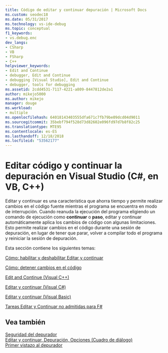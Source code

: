 ```yaml
---
title: Código de editar y continuar depuración | Microsoft Docs
ms.custom: seodec18
ms.date: 05/31/2017
ms.technology: vs-ide-debug
ms.topic: conceptual
f1_keywords:
- vs.debug.enc
dev_langs:
- CSharp
- VB
- FSharp
- C++
helpviewer_keywords:
- Edit and Continue
- debugger, Edit and Continue
- debugging [Visual Studio], Edit and Continue
- debugger, tools for debugging
ms.assetid: 2cdd4531-7117-4221-a809-8447812de2a1
author: mikejo5000
ms.author: mikejo
manager: douge
ms.workload:
- multiple
ms.openlocfilehash: 64018143403555dfa671c7fb79be09dcd04d9011
ms.sourcegitcommit: 35bebf794f528d73d82602e096fd97d7b8f82c25
ms.translationtype: MTE95
ms.contentlocale: es-ES
ms.lasthandoff: 12/18/2018
ms.locfileid: "53562177"
---
```

# <a name="edit-code-and-continue-debugging-in-visual-studio-c-vb-c"></a>Editar código y continuar la depuración en Visual Studio (C#, en VB, C++)
Editar y continuar es una característica que ahorra tiempo y permite realizar cambios en el código fuente mientras el programa se encuentra en modo de interrupción. Cuando reanuda la ejecución del programa eligiendo un comando de ejecución como **continuar** o **paso**, editar y continuar automáticamente aplica los cambios de código con algunas limitaciones. Esto permite realizar cambios en el código durante una sesión de depuración, en lugar de tener que parar, volver a compilar todo el programa y reiniciar la sesión de depuración.  
  
 Esta sección contiene los siguientes temas:   
  
 [Cómo: habilitar y deshabilitar Editar y continuar](../debugger/how-to-enable-and-disable-edit-and-continue.md)  
  
 [Cómo: detener cambios en el código](../debugger/how-to-stop-code-changes.md)   
  
 [Edit and Continue (Visual C++)](../debugger/edit-and-continue-visual-cpp.md)  
  
 [Editar y continuar (Visual C#)](../debugger/edit-and-continue-visual-csharp.md)  
  
 [Editar y continuar (Visual Basic)](../debugger/edit-and-continue-visual-basic.md)  
  
 [Tareas Editar y Continuar no admitidas para F#](../debugger/edit-and-continue-not-supported-for-f-hash.md)  
  
## <a name="see-also"></a>Vea también  
 [Seguridad del depurador](../debugger/debugger-security.md)   
 [Editar y continuar, Depuración, Opciones (Cuadro de diálogo)](https://msdn.microsoft.com/library/bcew296c.aspx)   
 [Primer vistazo al depurador](../debugger/debugger-feature-tour.md)
